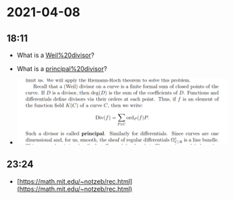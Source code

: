 # 2021-04-08

## 18:11

- What is a [Weil%20divisor](../Weil%20divisor.md)?
- What is a [principal%20divisor](../principal%20divisor.md)?

- ![Weil Divisors](_attachments/image_2021-04-08-18-11-10.png)

## 23:24

- [https://math.mit.edu/~notzeb/rec.html](https://math.mit.edu/~notzeb/rec.html)
